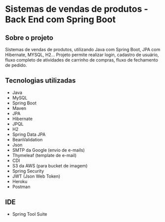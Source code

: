 # Sistemas de vendas de produtos - Back End com Spring Boot

## Sobre o projeto

Sistemas de vendas de produtos, utilizando Java com Spring Boot, JPA com Hibernate, MYSQL, H2...
Projeto permite realizar login, cadastro de usuário, fluxo completo de atividades de carrinho de compras, fluxo de fechamento de pedido.

## Tecnologias utilizadas

- Java
- MySQL
- Spring Boot 
- Maven
- JPA
- Hibernate
- JPQL
- H2 
- Spring Data JPA
- BeanValidation
- Json
- SMTP da Google (envio de e-mails)
- Thymeleaf (template de e-mail)
- CDI
- S3 da AWS (para bucket de imagem)
- Spring Security
- JWT (Json Web Token)
- Heroku
- Postman

## IDE
- Spring Tool Suite
